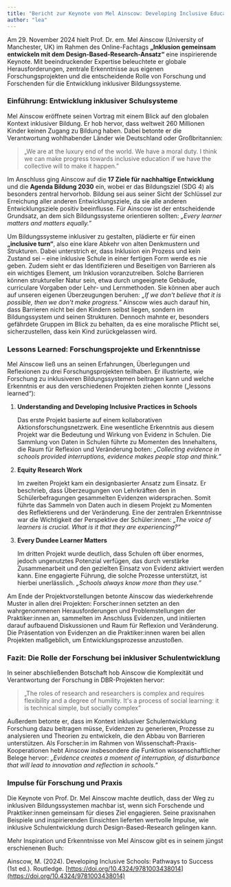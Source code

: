 ```yaml
---
title: "Bericht zur Keynote von Mel Ainscow: Developing Inclusive Education Systems – The Role of Research and Researchers"
author: "lea"
---
```


Am 29. November 2024 hielt Prof. Dr. em. Mel Ainscow (University of Manchester, UK) im Rahmen des Online-Fachtags **„Inklusion gemeinsam entwickeln mit dem Design-Based-Research-Ansatz“** eine inspirierende Keynote. Mit beeindruckender Expertise beleuchtete er globale Herausforderungen, zentrale Erkenntnisse aus eigenen Forschungsprojekten und die entscheidende Rolle von Forschung und Forschenden für die Entwicklung inklusiver Bildungssysteme.

### Einführung: Entwicklung inklusiver Schulsysteme 
Mel Ainscow eröffnete seinen Vortrag mit einem Blick auf den globalen Kontext inklusiver Bildung. Er hob hervor, dass weltweit 260 Millionen Kinder keinen Zugang zu Bildung haben. Dabei betonte er die Verantwortung wohlhabender Länder wie Deutschland oder Großbritannien:

> „We are at the luxury end of the world. We have a moral duty. I think we can make progress towards inclusive education if we have the collective will to make it happen.”

Im Anschluss ging Ainscow auf die **17 Ziele für nachhaltige Entwicklung** und die **Agenda Bildung 2030** ein, wobei er das Bildungsziel (SDG 4) als besonders zentral hervorhob. Bildung sei aus seiner Sicht der Schlüssel zur Erreichung aller anderen Entwicklungsziele, da sie alle anderen Entwicklungsziele positiv beeinflusse. Für Ainscow ist der entscheidende Grundsatz, an dem sich Bildungssysteme orientieren sollten: *„Every learner matters and matters equally.”*

Um Bildungssysteme inklusiver zu gestalten, plädierte er für einen **„inclusive turn“**, also eine klare Abkehr von alten Denkmustern und Strukturen. Dabei unterstrich er, dass Inklusion ein Prozess und kein Zustand sei – eine inklusive Schule in einer fertigen Form werde es nie geben. Zudem sieht er das Identifizieren und Beseitigen von Barrieren als ein wichtiges Element, um Inklusion voranzutreiben. Solche Barrieren können struktureller Natur sein, etwa durch ungeeignete Gebäude, curriculare Vorgaben oder Lehr- und Lernmethoden. Sie können aber auch auf unseren eigenen Überzeugungen beruhen: *„If we don't believe that it is possible, then we don't make progress.”* Ainscow wies auch darauf hin, dass Barrieren nicht bei den Kindern selbst liegen, sondern im Bildungssystem und seinen Strukturen. Dennoch mahnte er, besonders gefährdete Gruppen im Blick zu behalten, da es eine moralische Pflicht sei, sicherzustellen, dass kein Kind zurückgelassen wird. 

### Lessons Learned: Forschungsprojekte und Erkenntnisse 
Mel Ainscow ließ uns an seinen Erfahrungen, Überlegungen und Reflexionen zu drei Forschungsprojekten teilhaben. Er illustrierte, wie Forschung zu inklusiveren Bildungssystemen beitragen kann und welche Erkenntnis er aus den verschiedenen Projekten ziehen konnte („lessons learned“): 

1. **Understanding and Developing Inclusive Practices in Schools** 
   
   Das erste Projekt basierte auf einem kollaborativen Aktionsforschungsnetzwerk. Eine wesentliche Erkenntnis aus diesem Projekt war die Bedeutung und Wirkung von Evidenz in Schulen. Die Sammlung von Daten in Schulen führte zu Momenten des Innehaltens, die Raum für Reflexion und Veränderung boten: *„Collecting evidence in schools provided interruptions, evidence makes people stop and think.”*  
1. **Equity Research Work** 
    
    Im zweiten Projekt kam ein designbasierter Ansatz zum Einsatz. Er beschrieb, dass Überzeugungen von Lehrkräften den in Schülerbefragungen gesammelten Evidenzen widersprachen. Somit führte das Sammeln von Daten auch in diesem Projekt zu Momenten des Reflektierens und der Veränderung. Eine der zentralen Erkenntnisse war die Wichtigkeit der Perspektive der Schüler:innen: *„The voice of learners is crucial. What is it that they are experiencing?”* 
1. **Every Dundee Learner Matters** 
   
   Im dritten Projekt wurde deutlich, dass Schulen oft über enormes, jedoch ungenutztes Potenzial verfügen, das durch verstärke Zusammenarbeit und den gezielten Einsatz von Evidenz aktiviert werden kann. Eine engagierte Führung, die solche Prozesse unterstützt, ist hierbei unerlässlich. *„Schools always know more than they use.”*

Am Ende der Projektvorstellungen betonte Ainscow das wiederkehrende Muster in allen drei Projekten: Forscher:innen setzten an den wahrgenommenen Herausforderungen und Problemstellungen der Praktiker:innen an, sammelten im Anschluss Evidenzen, und initiierten darauf aufbauend Diskussionen und Raum für Reflexion und Veränderung. Die Präsentation von Evidenzen an die Praktiker:innen waren bei allen Projekten maßgeblich, um Entwicklungsprozesse anzustoßen.

### Fazit: Die Rolle der Forschung bei inklusiver Schulentwicklung
In seiner abschließenden Botschaft hob Ainscow die Komplexität und Verantwortung der Forschung in DBR-Projekten hervor:

> „The roles of research and researchers is complex and requires flexibility and a degree of humility. It's a process of social learning: it is technical simple, but socially complex” 

Außerdem betonte er, dass im Kontext inklusiver Schulentwicklung Forschung dazu beitragen müsse, Evidenzen zu generieren, Prozesse zu analysieren und Theorien zu entwickeln, die den Abbau von Barrieren unterstützen. Als Forscher:in im Rahmen von Wissenschaft-Praxis-Kooperationen hebt Ainscow insbesondere die Funktion wissenschaftlicher Belege hervor: *„Evidence creates a moment of interruption, of disturbance that will lead to innovation and reflection in schools.”*

### Impulse für Forschung und Praxis 
Die Keynote von Prof. Dr. Mel Ainscow machte deutlich, dass der Weg zu inklusiven Bildungssystemen machbar ist, wenn sich Forschende und Praktiker:innen gemeinsam für dieses Ziel engagieren. Seine praxisnahen Beispiele und inspirierenden Einsichten lieferten wertvolle Impulse, wie inklusive Schulentwicklung durch Design-Based-Research gelingen kann. 

Mehr Inspiration und Erkenntnisse von Mel Ainscow gibt es in seinem jüngst erschienenen Buch: 

Ainscow, M. (2024). Developing Inclusive Schools: Pathways to Success (1st ed.). Routledge. [https://doi.org/10.4324/9781003438014](https://doi.org/10.4324/9781003438014)